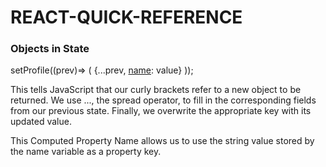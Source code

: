 # REACT-QUICK-REFERENCE

### Objects in State

setProfile((prev)=> (
    {...prev, [name]: value}
    ));

    
This tells JavaScript that our curly brackets refer to a new object to be returned. We use ..., the spread operator, to fill in the corresponding fields from our previous state. Finally, we overwrite the appropriate key with its updated value.

[name]: value

This Computed Property Name allows us to use the string value stored by the name variable as a property key.
